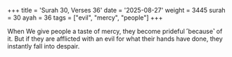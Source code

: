 +++
title = 'Surah 30, Verses 36'
date = '2025-08-27'
weight = 3445
surah = 30
ayah = 36
tags = ["evil", "mercy", "people"]
+++

When We give people a taste of mercy, they become prideful ˹because˺ of it. But if they are afflicted with an evil for what their hands have done, they instantly fall into despair.